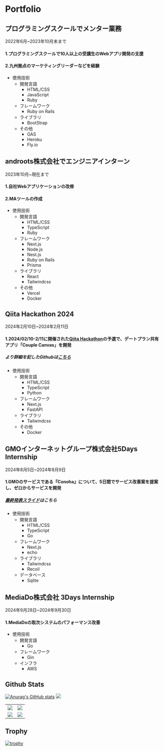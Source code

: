 # Portfolio  

## プログラミングスクールでメンター業務
2022年6月~2023年10月末まで　<br>
#### 1.プログラミングスクールで10人以上の受講生のWebアプリ開発の支援
#### 2.九州拠点のマーケティングリーダーなどを経験

  
  - 使用技術
    - 開発言語
      - HTML/CSS
      - JavaScript
      - Ruby
    - フレームワーク
      - Ruby on Rails
    - ライブラリ
      - BootStrap
    - その他
      - GAS
      - Heroku
      - Fly.io
  
## androots株式会社でエンジニアインターン
2023年10月~現在まで<br>
#### 1.自社Webアプリケーションの改修
#### 2.MAツールの作成

  
  - 使用技術
    - 開発言語  
      - HTML/CSS
      - TypeScript
      - Ruby
    - フレームワーク
      - Next.js
      - Node.js
      - Nest.js
      - Ruby on Rails
      - Prisma
    - ライブラリ
      - React
      - Tailwindcss
    - その他
      - Vercel
      - Docker    

## Qiita Hackathon 2024
2024年2月10日~2024年2月11日<br>
#### 1.2024/02/10-2/11に開催された[Qiita Hackathon](https://qiita.com/official-campaigns/hackathon/2024-first)の予選で、デートプラン共有アプリ「Couple Canvas」を開発<br>
##### より詳細を記したGithubは[こちら](https://github.com/orgs/strongest-community/repositories)
 
 - 使用技術
    - 開発言語
      - HTML/CSS
      - TypeScript
      - Python
    - フレームワーク
      - Next.js
      - FastAPI
    - ライブラリ
      - Tailwindcss
    - その他
      - Docker  
  
## GMOインターネットグループ株式会社5Days Internship
2024年8月5日~2024年8月9日<br>
#### 1.GMOのサービスである『Conoha』について、5日間でサービス改善案を提案し、ゼロからサービスを開発<br>
##### [最終発表スライド](https://docs.google.com/presentation/d/1DEjSs7NlQTIi09wGvajy_jhsb1Xverjx/edit#slide=id.g2f1797202c4_6_117)はこちら
  - 使用技術
      - 開発言語
        - HTML/CSS
        - TypeScript
        - Go
      - フレームワーク
        - Next.js
        - echo
      - ライブラリ
        - Tailwindcss
        - Recoil
      - データベース
        - Sqlite     

## MediaDo株式会社 3Days Internship
2024年9月28日~2024年9月30日<br>
#### 1.MediaDoの取次システムのパフォーマンス改善<br>
 - 使用技術
      - 開発言語
        - Go
      - フレームワーク
        - Gin
      - インフラ
        - AWS       

  
## Github Stats
[![Anurag's GitHub stats](https://github-readme-stats.vercel.app/api?username=RintaroNasu&theme=gruvbox)](https://github.com/anuraghazra/github-readme-stats)
<img src="http://github-profile-summary-cards.vercel.app/api/cards/profile-details?username=RintaroNasu&theme=gruvbox">
<table>
  <tr>
    <td><img src="http://github-profile-summary-cards.vercel.app/api/cards/repos-per-language?username=RintaroNasu&theme=gruvbox" /></td>
    <td><img src="http://github-profile-summary-cards.vercel.app/api/cards/most-commit-language?username=RintaroNasu&theme=gruvbox" /></td>
  </tr>
  <tr>
    <td><img src="http://github-profile-summary-cards.vercel.app/api/cards/stats?username=RintaroNasu&theme=gruvbox" /></td>
    <td><img src="http://github-profile-summary-cards.vercel.app/api/cards/productive-time?username=RintaroNasu&theme=gruvbox" /></td>
  </tr>
</table>

## Trophy
[![trophy](https://github-profile-trophy.vercel.app/?username=RintaroNasu)](https://github.com/ryo-ma/github-profile-trophy)
